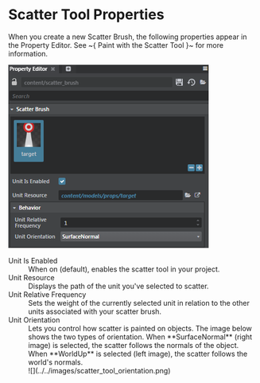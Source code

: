 # Scatter Tool Properties

When you create a new Scatter Brush, the following properties appear in the Property Editor. See ~{ Paint with the Scatter Tool }~ for more information.

![](../../images/scatter_brush_property_ed.png)

<dl>

<dt>Unit Is Enabled</dt>

<dd>When on (default), enables the scatter tool in your project. </dd>

<dt>Unit Resource</dt>

<dd>Displays the path of the unit you've selected to scatter.</dd>

<dt>Unit Relative Frequency</dt>

<dd>Sets the weight of the currently selected unit in relation to the other units associated with your scatter brush.</dd>

<dt> Unit Orientation</dt>

<dd>Lets you control how scatter is painted on objects. The image below shows the two types of orientation. When **SurfaceNormal** (right image) is selected, the scatter follows the normals of the object. When **WorldUp** is selected (left image), the scatter follows the world's normals.
<br>
![](../../images/scatter_tool_orientation.png) </dd>

</dl>
